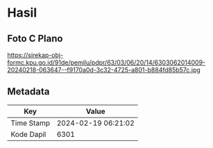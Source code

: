 # Hasil

## Foto C Plano

https://sirekap-obj-formc.kpu.go.id/91de/pemilu/pdpr/63/03/06/20/14/6303062014009-20240218-063647--f9170a0d-3c32-4725-a801-b884fd85b57c.jpg


## Metadata

| Key        | Value               |
| ---------- | ------------------- |
| Time Stamp | 2024-02-19 06:21:02 |
| Kode Dapil | 6301                |



